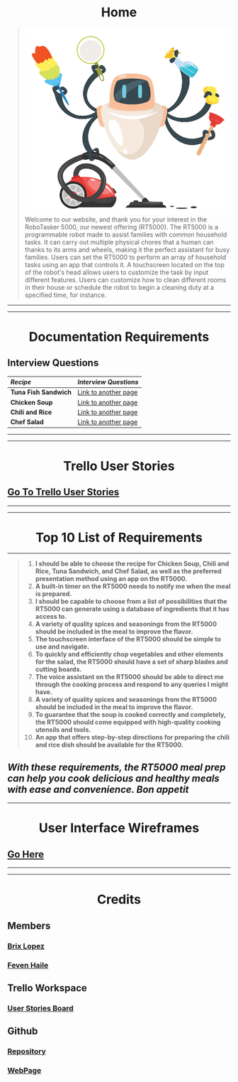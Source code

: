 
<h1 align="center">Home</h1>

>
> ![Branching](file-20220906-16-3sovqs.jpg.webp)
> Welcome to our website, and thank you for your interest in the RoboTasker 5000, our newest offering (RT5000). The RT5000 is a programmable robot made to assist families with common household tasks. It can carry out multiple physical chores that a human can thanks to its arms and wheels, making it the perfect assistant for busy families.
> Users can set the RT5000 to perform an array of household tasks using an app that controls it. A touchscreen located on the top of the robot's head allows users to customize the task by input different features. Users can customize how to clean different rooms in their house or schedule the robot to begin a cleaning duty at a specified time, for instance.

---
---

<h1 align="center">Documentation Requirements </h1>

## Interview Questions 

| *Recipe*   | *Interview Questions*   | 
|:-------------|:------------------|
| **Tuna Fish Sandwich** | [Link to another page](TunaSandwich.html) | 
| **Chicken Soup**| [Link to another page](ChickenSoup.html)| 
| **Chili and Rice** | [Link to another page](ChiliRice.html) | 
| **Chef Salad**    | [Link to another page](ChefSalad.html)|

---
---

<h1 align="center">Trello User Stories </h1>

## [Go To Trello User Stories](UserStories.md)
---

---

<h1 align="center">Top 10 List of Requirements  </h1>

---
> 1. **I should be able to choose the recipe for Chicken Soup, Chili and Rice, Tuna Sandwich, and Chef Salad, as well as the preferred presentation method using an app on the RT5000.**
> 1. **A built-in timer on the RT5000 needs to notify me when the meal is prepared.**
> 1. **I should be capable to choose from a list of possibilities that the RT5000 can generate using a database of ingredients that it has access to.**
> 1. **A variety of quality spices and seasonings from the RT5000 should be included in the meal to improve the flavor.**
> 1. **The touchscreen interface of the RT5000 should be simple to use and navigate.**
> 1. **To quickly and efficiently chop vegetables and other elements for the salad, the RT5000 should have a set of sharp blades and cutting boards.**
> 1. **The voice assistant on the RT5000 should be able to direct me through the cooking process and respond to any queries I might have.**
> 1. **A variety of quality spices and seasonings from the RT5000 should be included in the meal to improve the flavor.**
> 1. **To guarantee that the soup is cooked correctly and completely, the RT5000 should come equipped with high-quality cooking utensils and tools.**
> 1. **An app that offers step-by-step directions for preparing the chili and rice dish should be available for the RT5000.**

*With these requirements, the RT5000 meal prep can help you cook delicious and healthy meals with ease and convenience. Bon appetit*
---
---

<h1 align="center">User Interface Wireframes </h1>

## [Go Here](UI.md)

---
---
<h1 align="center">Credits </h1>


## Members 

### [Brix Lopez](https://www.linkedin.com/in/brixlopez/)
### [Feven Haile](https://www.linkedin.com/in/feven-haile-a80669261/)

## Trello Workspace 
### [User Stories Board](https://trello.com/b/1iHTwr1O/user-story-requirements)

## Github 
### [Repository](https://github.com/BrixLopez/RoboTasker5000)

### [WebPage](https://brixlopez.github.io/RoboTasker5000/)




